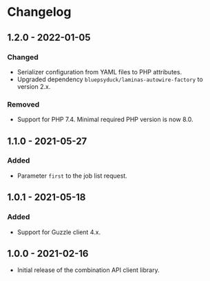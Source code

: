 # Changelog

## 1.2.0 - 2022-01-05

### Changed

- Serializer configuration from YAML files to PHP attributes.
- Upgraded dependency `bluepsyduck/laminas-autowire-factory` to version 2.x.

### Removed

- Support for PHP 7.4. Minimal required PHP version is now 8.0.

## 1.1.0 - 2021-05-27

### Added

- Parameter `first` to the job list request.

## 1.0.1 - 2021-05-18

### Added

- Support for Guzzle client 4.x.

## 1.0.0 - 2021-02-16

- Initial release of the combination API client library.
